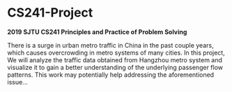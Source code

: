 # CS241-Project
**2019 SJTU CS241 Principles and Practice of Problem Solving**

There is a surge in urban metro traffic in China in the past couple years, which causes overcrowding in
metro systems of many cities. In this project, We will analyze the traffic data obtained from
Hangzhou metro system and visualize it to gain a better understanding of the underlying passenger flow
patterns. This work may potentially help addressing the aforementioned issue...
